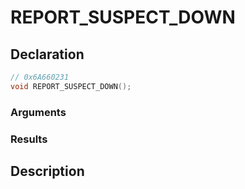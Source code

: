 # REPORT_SUSPECT_DOWN

## Declaration
```cpp
// 0x6A660231
void REPORT_SUSPECT_DOWN();
```

### Arguments

### Results

## Description
